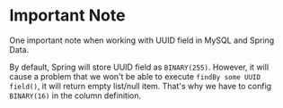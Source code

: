 # Important Note
One important note when working with UUID field in MySQL and Spring Data.

By default, Spring will store UUID field as `BINARY(255)`.
However, it will cause a problem that we won't be able to execute `findBy some UUID field()`, it will return empty list/null item.
That's why we have to config `BINARY(16)` in the column definition.
